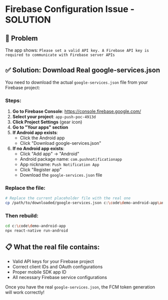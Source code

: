 # Firebase Configuration Issue - SOLUTION

## 🚨 Problem
The app shows: `Please set a valid API key. A Firebase API key is required to communicate with Firebase server APIs`

## ✅ Solution: Download Real google-services.json

You need to download the actual `google-services.json` file from your Firebase project:

### Steps:

1. **Go to Firebase Console**: https://console.firebase.google.com/
2. **Select your project**: `app-push-poc-4913d`
3. **Click Project Settings** (gear icon)
4. **Go to "Your apps" section**
5. **If Android app exists**:
   - Click the Android app
   - Click "Download google-services.json"
6. **If no Android app exists**:
   - Click "Add app" → "Android"
   - Android package name: `com.pushnotificationapp`
   - App nickname: `Push Notification App`
   - Click "Register app"
   - Download the `google-services.json` file

### Replace the file:
```bash
# Replace the current placeholder file with the real one
cp /path/to/downloaded/google-services.json c:\code\demo-android-app\android\app\google-services.json
```

### Then rebuild:
```bash
cd c:\code\demo-android-app
npx react-native run-android
```

## 📋 What the real file contains:
- Valid API keys for your Firebase project
- Correct client IDs and OAuth configurations
- Proper mobile SDK app ID
- All necessary Firebase service configurations

Once you have the real `google-services.json`, the FCM token generation will work correctly!